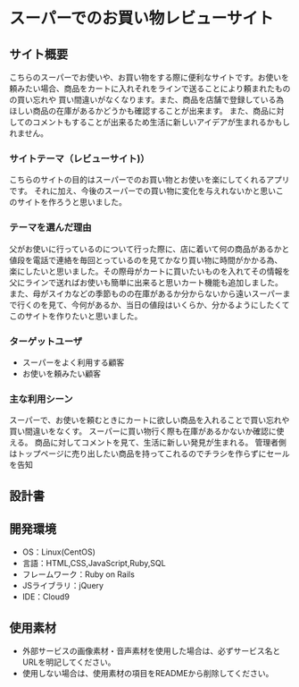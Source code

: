 # スーパーでのお買い物レビューサイト

## サイト概要
こちらのスーパーでお使いや、お買い物をする際に便利なサイトです。お使いを頼みたい場合、商品をカートに入れそれをラインで送ることにより頼まれたものの買い忘れや
買い間違いがなくなります。また、商品を店舗で登録している為ほしい商品の在庫があるかどうかも確認することが出来ます。
また、商品に対してのコメントもすることが出来るため生活に新しいアイデアが生まれるかもしれません。

### サイトテーマ（レビューサイト)）

こちらのサイトの目的はスーパーでのお買い物とお使いを楽にしてくれるアプリです。
それに加え、今後のスーパーでの買い物に変化を与えれないかと思いこのサイトを作ろうと思いました。

### テーマを選んだ理由

父がお使いに行っているのについて行った際に、店に着いて何の商品があるかと値段を電話で連絡を毎回とっているのを見てかなり買い物に時間がかかる為、
楽にしたいと思いました。その際母がカートに買いたいものを入れてその情報を父にラインで送ればお使いも簡単に出来ると思いカート機能も追加しました。
また、母がスイカなどの季節ものの在庫があるか分からないから遠いスーパーまで行くのを見て、今何があるか、当日の値段はいくらか、分かるようにしたくて
このサイトを作りたいと思いました。

### ターゲットユーザ

* スーパーをよく利用する顧客
* お使いを頼みたい顧客

### 主な利用シーン

スーパーで、お使いを頼むときにカートに欲しい商品を入れることで買い忘れや買い間違いをなくす。
スーパーに買い物行く際も在庫があるかないか確認に使える。
商品に対してコメントを見て、生活に新しい発見が生まれる。
管理者側はトップページに売り出したい商品を持ってこれるのでチラシを作らずにセールを告知

## 設計書

## 開発環境
- OS：Linux(CentOS)
- 言語：HTML,CSS,JavaScript,Ruby,SQL
- フレームワーク：Ruby on Rails
- JSライブラリ：jQuery
- IDE：Cloud9

## 使用素材
- 外部サービスの画像素材・音声素材を使用した場合は、必ずサービス名とURLを明記してください。
- 使用しない場合は、使用素材の項目をREADMEから削除してください。